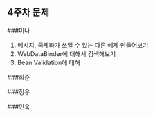 ## 4주차 문제

###미나
1. 메시지, 국제화가 쓰일 수 있는 다른 예제 만들어보기
2. WebDataBinder에 대해서 검색해보기
3. Bean Validation에 대해

###희준


###정우


###민욱 



